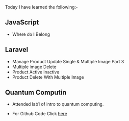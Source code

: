 Today I have learned the following:-

## JavaScript 
- Where do I Belong

## Laravel
- Manage Product Update Single & Multiple Image Part 3
- Multiple image Delete
- Product Active Inactive
- Product Delete With Multiple Image

## Quantum Computin
- Attended lab1 of intro to quantum computing.

* For Github Code Click [here](https://github.com/Vishal-sarkar/Advanced-Ecommerce-Website/commit/add2eae5082802d66d25f96cd405cd1776d99a19)
